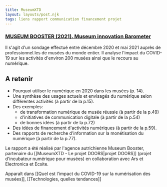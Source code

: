 ```yaml
---
title: MuseumXTD
layout: layouts/post.njk
tags: liens rapport communication financement projet
---
```

### [MUSEUM BOOSTER (2021). Museum innovation Barometer](https://museumbooster.com/wp-content/uploads/2021/08/Museum-Innovation-Barometer-2021.pdf)

Il s'agit d'un sondage effectué entre décembre 2020 et mai 2021 auprès de professionnel.les de musées du monde entier. Il analyse l'impact du COVID-19 sur les activités d'environ 200 musées ainsi que le recours au numérique. 

## A retenir
- Pourquoi utiliser le numérique en 2020 dans les musées (p. 14). 
- Une synthèse des usages actuels et envisagés du numérique selon différentes activités (à partir de la p.15). 
- Des exemples: 
	- de transformation numérique de musée réussie (à partir de la p.49)
	- d'initiatives de communication digitale (à partir de la p.54)
	- de bonnes idées (à partir de la p.72)
- Des idées de financement d'activités numériques (à partir de la p.59). 
- Des rapports de recherche d'information sur la monétisation du numérique (à partir de la p.77). 

Le rapport a été réalisé par l'agence autrichienne Museum Booster, partenaire du [[MuseumXTD - Le projet DOORS|projet DOORS]] (projet d'incubateur numérique pour musées) en collaboration avec Ars et Electronica et Ecsite. 

Apparaît dans [[Quel est l'impact du COVID-19 sur la numérisation des musées]], [[Technologies, quelles tendances]]
